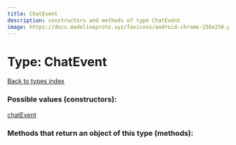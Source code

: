 ```yaml
---
title: ChatEvent
description: constructors and methods of type ChatEvent
image: https://docs.madelineproto.xyz/favicons/android-chrome-256x256.png
---
```

# Type: ChatEvent  
[Back to types index](index.md)



### Possible values (constructors):

[chatEvent](../constructors/chatEvent.md)  



### Methods that return an object of this type (methods):



